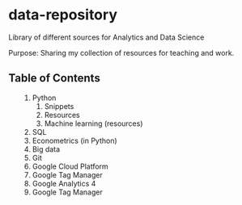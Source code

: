 # data-repository
Library of different sources for Analytics and Data Science

Purpose: Sharing my collection of resources for teaching and work. 

<h2> Table of Contents </h2>
<ol>
<ol dir="auto">
<li>Python
<ol dir="auto">
<li>Snippets</li>
<li>Resources</li>
<li>Machine learning (resources)</li>
</ol>
</li>
<li>SQL</li>
<li>Econometrics (in Python)</li>
<li>Big data</li>
<li>Git</li>
<li>Google Cloud Platform</li>
<li>Google Tag Manager</li>
<li>Google Analytics 4</li>
<li>Google Tag Manager</li>
</ol>
